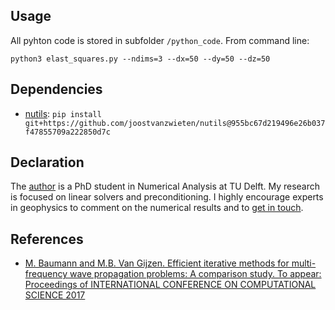 Usage
------
All pyhton code is stored in subfolder `/python_code`. From command line:

`python3 elast_squares.py --ndims=3 --dx=50 --dy=50 --dz=50 `

Dependencies
-------------
* [nutils](http://www.nutils.org/):  `pip install git+https://github.com/joostvanzwieten/nutils@955bc67d219496e26b037f47855709a222850d7c`

Declaration
-----------
The [author](http://www.manuelbaumann.de) is a PhD student in Numerical Analysis at TU Delft. My research is focused on linear solvers and preconditioning. I highly encourage experts in geophysics to comment on the numerical results and to [get in touch](mailto:m.m.baumann@tudelft.nl).

References
----------
* [M. Baumann and M.B. Van Gijzen. Efficient iterative methods for multi-frequency wave propagation problems: A comparison study. To appear: Proceedings of INTERNATIONAL CONFERENCE ON COMPUTATIONAL SCIENCE 2017](/literature/iccs17_report.pdf)


